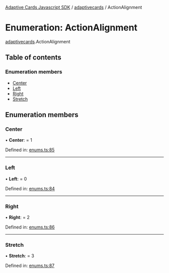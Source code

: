 [Adaptive Cards Javascript SDK](../README.md) / [adaptivecards](../modules/adaptivecards.md) / ActionAlignment

# Enumeration: ActionAlignment

[adaptivecards](../modules/adaptivecards.md).ActionAlignment

## Table of contents

### Enumeration members

- [Center](adaptivecards.actionalignment.md#center)
- [Left](adaptivecards.actionalignment.md#left)
- [Right](adaptivecards.actionalignment.md#right)
- [Stretch](adaptivecards.actionalignment.md#stretch)

## Enumeration members

### Center

• **Center**: = 1

Defined in: [enums.ts:85](https://github.com/microsoft/AdaptiveCards/blob/0938a1f10/source/nodejs/adaptivecards/src/enums.ts#L85)

---

### Left

• **Left**: = 0

Defined in: [enums.ts:84](https://github.com/microsoft/AdaptiveCards/blob/0938a1f10/source/nodejs/adaptivecards/src/enums.ts#L84)

---

### Right

• **Right**: = 2

Defined in: [enums.ts:86](https://github.com/microsoft/AdaptiveCards/blob/0938a1f10/source/nodejs/adaptivecards/src/enums.ts#L86)

---

### Stretch

• **Stretch**: = 3

Defined in: [enums.ts:87](https://github.com/microsoft/AdaptiveCards/blob/0938a1f10/source/nodejs/adaptivecards/src/enums.ts#L87)
